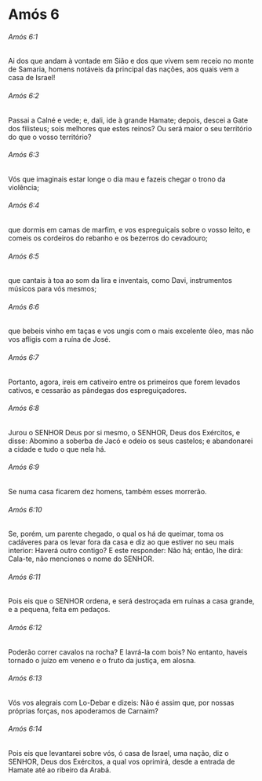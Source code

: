 # Amós 6

###### Amós 6:1

Ai dos que andam à vontade em Sião e dos que vivem sem receio no monte de Samaria, homens notáveis da principal das nações, aos quais vem a casa de Israel!

###### Amós 6:2

Passai a Calné e vede; e, dali, ide à grande Hamate; depois, descei a Gate dos filisteus; sois melhores que estes reinos? Ou será maior o seu território do que o vosso território?

###### Amós 6:3

Vós que imaginais estar longe o dia mau e fazeis chegar o trono da violência;

###### Amós 6:4

que dormis em camas de marfim, e vos espreguiçais sobre o vosso leito, e comeis os cordeiros do rebanho e os bezerros do cevadouro;

###### Amós 6:5

que cantais à toa ao som da lira e inventais, como Davi, instrumentos músicos para vós mesmos;

###### Amós 6:6

que bebeis vinho em taças e vos ungis com o mais excelente óleo, mas não vos afligis com a ruína de José.

###### Amós 6:7

Portanto, agora, ireis em cativeiro entre os primeiros que forem levados cativos, e cessarão as pândegas dos espreguiçadores.

###### Amós 6:8

Jurou o SENHOR Deus por si mesmo, o SENHOR, Deus dos Exércitos, e disse: Abomino a soberba de Jacó e odeio os seus castelos; e abandonarei a cidade e tudo o que nela há.

###### Amós 6:9

Se numa casa ficarem dez homens, também esses morrerão.

###### Amós 6:10

Se, porém, um parente chegado, o qual os há de queimar, toma os cadáveres para os levar fora da casa e diz ao que estiver no seu mais interior: Haverá outro contigo? E este responder: Não há; então, lhe dirá: Cala-te, não menciones o nome do SENHOR.

###### Amós 6:11

Pois eis que o SENHOR ordena, e será destroçada em ruínas a casa grande, e a pequena, feita em pedaços.

###### Amós 6:12

Poderão correr cavalos na rocha? E lavrá-la com bois? No entanto, haveis tornado o juízo em veneno e o fruto da justiça, em alosna.

###### Amós 6:13

Vós vos alegrais com Lo-Debar e dizeis: Não é assim que, por nossas próprias forças, nos apoderamos de Carnaim?

###### Amós 6:14

Pois eis que levantarei sobre vós, ó casa de Israel, uma nação, diz o SENHOR, Deus dos Exércitos, a qual vos oprimirá, desde a entrada de Hamate até ao ribeiro da Arabá.

